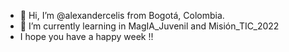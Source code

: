 - 👋 Hi, I’m @alexandercelis  from  Bogotá, Colombia.
- 🌱 I’m currently learning in MagIA_Juvenil and Misión_TIC_2022
- I hope you have a happy week !!
<!---
--->
